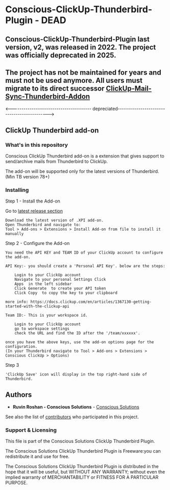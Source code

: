 # Conscious-ClickUp-Thunderbird-Plugin - DEAD
## Conscious-ClickUp-Thunderbird-Plugin last version, v2, was released in 2022. The project was officially deprecated in 2025.
## The project has not be maintained for years and must not be used anymore. All users must migrate to its direct successor [ClickUp-Mail-Sync-Thunderbird-Addon](https://github.com/Ruvin/ClickUp-Mail-Sync-Thunderbird-Addon/releases/latest) 






<--------------------------------------- depreciated-------------------------------------------->


## ClickUp Thunderbird add-on

### What's in this repository 

Conscious ClickUp Thunderbird add-on is a extension that gives support to send/archive mails from Thunderbird to ClickUp.

The add-on will be supported only for the latest versions of Thunderbird. (Min TB version 78+)

### Installing

Step 1 - Install the Add-on

Go to [latest release section](https://github.com/Ruvin/Conscious-ClickUp-Thunderbird-Plugin/releases/latest) 
```
Download the latest version of .XPI add-on.
Open Thunderbird and navigate to:
Tool > Add-ons > Extensions > Install Add-on from file to install it manually
```

Step 2 - Configure the Add-on

```
You need the API KEY and TEAM ID of your ClickUp account to configure the add-on.

API Key:- you should create a 'Personal API Key'. below are the steps:

    Login to your ClickUp account
    Navigate to your personal Settings Click
    Apps  in the left sidebar
    Click Generate  to create your API token
    Click Copy  to copy the key to your clipboard 

more info: https://docs.clickup.com/en/articles/1367130-getting-started-with-the-clickup-api

Team ID:- This is your workspace id.

    Login to your ClickUp account
    go to workspace settings
    check the URL and find the ID after the '/team/xxxxxx'.

once you have the above keys, use the add-on options page for the configuration.
(In your Thunderbird navigate to Tool > Add-ons > Extensions > Conscious ClickUp > Options) 
```

Step 3

```
'ClickUp Save' icon will display in the top right-hand side of Thunderbird.
```

## Authors

* **Ruvin Roshan - Conscious Solutions** - [Conscious Solutions](https://www.conscious.co.uk/)

See also the list of [contributors](https://github.com/Ruvin/Conscious-ClickUp-Thunderbird-Plugin/graphs/contributors) who participated in this project.

### Support & Licensing 

This file is part of the Conscious Solutions ClickUp Thunderbird Plugin.

The Conscious Solutions ClickUp Thunderbird Plugin is Freeware:you can redistribute it and use for free.

The Conscious Solutions ClickUp Thunderbird Plugin is distributed in the hope that it will be useful, but WITHOUT ANY WARRANTY; without even the implied warranty of MERCHANTABILITY or FITNESS FOR A PARTICULAR PURPOSE.
